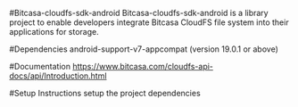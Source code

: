 #Bitcasa-cloudfs-sdk-android 
  Bitcasa-cloudfs-sdk-android is a library project to enable developers integrate Bitcasa CloudFS file system into their applications for storage.
  
#Dependencies
  android-support-v7-appcompat (version 19.0.1 or above)
  
#Documentation
  https://www.bitcasa.com/cloudfs-api-docs/api/Introduction.html
  
#Setup Instructions 
  setup the project dependencies
